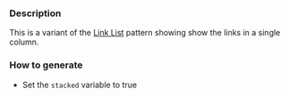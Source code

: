 ### Description
This is a variant of the [Link List](./?p=organisms-link-list) pattern showing show the links in a single column.

### How to generate
* Set the `stacked` variable to true
